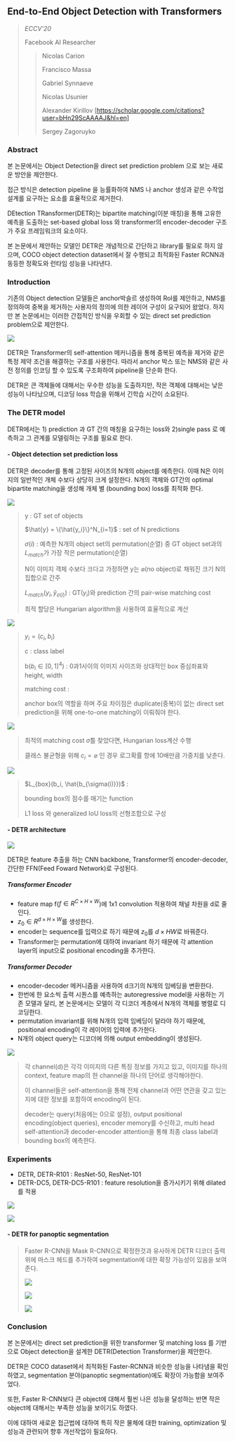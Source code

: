 ## End-to-End Object Detection with Transformers

> _ECCV'20_
>
> Facebook AI Researcher
>
> > Nicolas Carion
> >
> > Francisco Massa
> >
> > Gabriel Synnaeve
> >
> > Nicolas Usunier
> >
> > Alexander Kirillov [https://scholar.google.com/citations?user=bHn29ScAAAAJ&hl=en]
> >
> > Sergey Zagoruyko



### Abstract

 본 논문에서는 Object Detection을 direct set prediction problem 으로 보는 새로운 방안을 제안한다.

 접근 방식은 detection pipeline 을 능률화하여 NMS 나 anchor 생성과 같은 수작업 설계를 요구하는 요소를 효율적으로 제거한다.

 DEtection TRansformer(DETR)는 bipartite matching(이분 매칭)을 통해 고유한 예측을 도출하는 set-based global loss 와 transformer의 encoder-decoder 구조가 주요 프레임워크의 요소이다.

 본 논문에서 제안하는 모델인 DETR은 개념적으로 간단하고 library를 필요로 하지 않으며, COCO object detection dataset에서 잘 수행되고 최적화된 Faster RCNN과 동등한 정확도와 런타임 성능을 나타낸다.



### Introduction

 기존의 Object detection 모델들은 anchor박슬르 생성하여 RoI를 제안하고, NMS를 정의하여 중복을 제거하는 사용자의 정의에 의한 레이어 구성이 요구되어 왔었다. 하지만 본 논문에서는 이러한 간접적인 방식을 우회할 수 있는 direct set prediction problem으로 제안한다.

![](./image/fig1.PNG)

 DETR은 Transformer의 self-attention 메커니즘을 통해 중복된 예측을 제거와 같은 특정 제약 조건을 해결하는 구조를 사용한다. 따라서 anchor 박스 또는 NMS와 같은 사전 정의를 인코딩 할 수 있도록 구조화하여 pipeline을 단순화 한다.

 DETR은 큰 객체들에 대해서는 우수한 성능을 도출하지만, 작은 객체에 대해서는 낮은 성능이 나타났으며, 디코딩 loss 학습을 위해서 긴학습 시간이 소요된다.



### The DETR model

 DETR에서는 1) prediction 과 GT 간의 매칭을 요구하는 loss와 2)single pass 로 예측하고 그 관계를 모델링하는 구조를 필요로 한다.

#### - Object detection set prediction loss

 DETR은 decoder를 통해 고정된 사이즈의 N개의 object를 예측한다. 이때 N은 이미지의 일반적인 개체 수보다 상당히 크게 설정한다. N개의 객체와 GT간의 optimal bipartite matching을 생성해 개체 별 (bounding box) loss를 최적화 한다.

![](./image/eq1.PNG)

> y : GT set of objects
>
> $\hat{y} = \{\hat{y_i}\}^N_{i=1}$ : set of N predictions
>
> $\sigma(i)$ : 예측한 N개의 object set의 permutation(순열) 중 GT object set과의 $L_{match}$가 가장 작은 permutation(순열)
>
> N이 이미지 객체 수보다 크다고 가정하면 y는 $\varnothing$(no object)로 채워진 크기 N의 집합으로 간주
>
> $L_{match}(y_i, \hat{y}_{\sigma(i)})$ : GT($y_i$)와 prediction 간의 pair-wise matching cost
>
> 최적 할당은 Hungarian algorithm을 사용하여 효율적으로 계산

![](./image/eq2.PNG)

> $y_i = (c_i, b_i)$
>
> c : class label
>
> b($b_i \in [0,1]^4$) : 0과1사이의 이미지 사이즈와 상대적인 box 중심좌표와 height, width 
>
> matching cost :
>
> anchor box의 역할을 하며 주요 차이점은 duplicate(중복)이 없는 direct set prediction을 위해 one-to-one matching이 이뤄줘야 한다.

![](./image/eq3.PNG)

> 최적의 matching cost $\hat{\sigma}$를 찾았다면, Hungarian loss계산 수행
>
> 클래스 불균형을 위해 $c_i = \varnothing$ 인 경우 로그확률 항에 10배만큼 가중치를 낮춘다.



![](./image/eq4.PNG)

> $L_{box}(b_i, \hat{b_{\sigma(i)}})$ :
>
> bounding box의 점수를 매기는 function
>
> L1 loss 와 generalized IoU loss의 선형조합으로 구성



#### - DETR architecture

![](./image/fig2.PNG)

 DETR은 feature 추출을 하는 CNN backbone, Transformer의 encoder-decoder, 간단한 FFN(Feed Foward Network)로 구성된다.

##### Transformer Encoder

* feature map f($f \in R^{C\times H\times W}$)에 1x1 convolution 적용하여 채널 차원을 d로 줄인다.
* $z_0 \in R^{d\times H\times W}$를 생성한다.
* encoder는 sequence를 입력으로 하기 때문에 $z_0$를 $d\times HW$로 바꿔준다.
* Transformer는 permutation에 대하여 invariant 하기 때문에 각 attention layer의 input으로  positional encoding을 추가한다.

##### Transformer Decoder

* encoder-decoder 메커니즘을 사용하여 d크기의 N개의 임베딩을 변환한다.
* 한번에 한 요소씩 출력 시퀀스를 예측하는 autoregressive model을 사용하는 기존 모델과 달리, 본 논문에서는 모델이 각 디코더 계층에서 N개의 객체를 병렬로 디코딩한다.
* permutation invariant를 위해 N개의 입력 임베딩이 달라야 하기 때문에, positional encoding이 각 레이어의 입력에 추가한다.
* N개의 object query는 디코더에 의해 output embedding이 생성된다.

![](./image/fig3.PNG)

> 각 channel(d)은 각각 이미지의 다른 특징 정보를 가지고 있고, 이미지를 하나의 context, feature map의 한 channel을 하나의 단어로 생각해야한다.
>
> 이 channel들은 self-attention을 통해 전체 channel과 어떤 연관을 갖고 있는지에 대한 정보를 포함하여 encoding이 된다.
>
> decoder는 query(처음에는 0으로 설정), output positional encoding(object queries), encoder memory를 수신하고, multi head self-attention과 decoder-encoder attention을 통해 최종 class label과 bounding box의 예측한다.



### Experiments

* DETR, DETR-R101 : ResNet-50, ResNet-101
* DETR-DC5, DETR-DC5-R101 : feature resolution을 증가시키기 위해 dilated를 적용

![](./image/fig4.PNG)

![](./image/fig5.PNG)



#### - DETR for panoptic segmentation

>  Faster R-CNN을 Mask R-CNN으로 확정한것과 유사하게 DETR 디코더 출력 위에 마스크 헤드를 추가하여 segmentation에 대한 확장 가능성이 있음을 보여준다.
>
> ![](./image/fig6.PNG)
>
> ![](./image/fig7.PNG)
>
> ![](./image/fig8.PNG)



### Conclusion

본 논문에서는 direct set prediction을 위한 transformer 및 matching loss 를 기반으로 Object detection을 설계한 DETR(Detection Transformer)을 제안한다.

DETR은 COCO dataset에서 최적화된 Faster-RCNN과 비슷한 성능을 나타냄을 확인 하였고, segmentation 분야(panoptic segmentation)에도 확장이 가능함을 보여주었다.

또한, Faster R-CNN보다 큰 object에 대해서 훨씬 나은 성능을 달성하는 반면 작은 object에 대해서는 부족한 성능을 보이기도 하였다.

이에 대하여 새로운 접근법에 대하여 특히 작은 물체에 대한 training, optimization 및 성능과 관련되어 향후 개선작업이 필요하다.